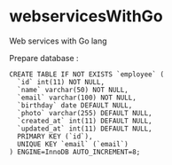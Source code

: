 # webservicesWithGo
Web services with Go lang

Prepare database :

```
CREATE TABLE IF NOT EXISTS `employee` (
  `id` int(11) NOT NULL,
  `name` varchar(50) NOT NULL,
  `email` varchar(100) NOT NULL,
  `birthday` date DEFAULT NULL,
  `photo` varchar(255) DEFAULT NULL,
  `created_at` int(11) DEFAULT NULL,
  `updated_at` int(11) DEFAULT NULL,
  PRIMARY KEY (`id`),
  UNIQUE KEY `email` (`email`)
) ENGINE=InnoDB AUTO_INCREMENT=8;
```
